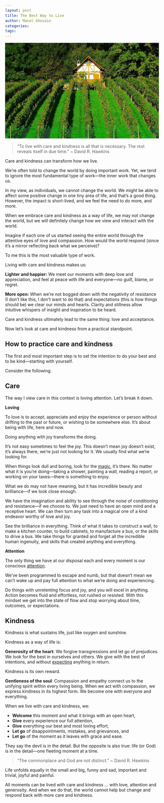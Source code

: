 ```yaml
---
layout: post
title: The Best Way to Live
author: Manal Ghosain
categories:
tags:
---
```


![Vineyard](/images/vineyard.jpg)

> “To live with care and kindness is all that is necessary. The rest reveals itself in due time.” ~ David R. Hawkins

Care and kindness can transform how we live. 

We’re often told to change the world by doing important work. Yet, we tend to ignore the most fundamental type of work—the inner work that changes us. 

In my view, as individuals, we cannot change the world. We might be able to affect some positive change in one tiny area of life, and that’s a good thing. However, the impact is short-lived, and we feel the need to do more, and more. 

When we embrace care and kindness as a way of life, we may not change the world, but we will definitely change how we view and interact with the world. 

Imagine if each one of us started seeing the entire world through the attentive eyes of love and compassion. How would the world respond (since it’s a mirror reflecting back what we perceive)?

To me this is the most valuable type of work. 

Living with care and kindness makes us: 

**Lighter and happier:** We meet our moments with deep love and appreciation, and feel at peace with life and everyone—no guilt, blame, or regret. 

**More open:** When we’re not bogged down with the negativity of resistance (I don’t like this, I don’t want to do that) and expectations (this is how things should be) we clear our minds and hearts. Clarity and stillness allow intuitive whispers of insight and inspiration to be heard. 

Care and kindness ultimately lead to the same thing: love and acceptance. 

Now let’s look at care and kindness from a practical standpoint. 

## How to practice care and kindness

The first and most important step is to set the intention to do your best and to be kind—starting with yourself. 

Consider the following. 

## Care

The way I view care in this context is loving attention. Let’s break it down. 

**Loving** 

To love is to accept, appreciate and enjoy the experience or person without drifting to the past or future, or wishing to be somewhere else. It’s about being with life, here and now. 

Doing anything with joy transforms the doing. 

It’s not easy sometimes to feel the joy. This doesn’t mean joy doesn’t exist, it’s always there, we’re just not looking for it. We usually find what we’re looking for. 

When things look dull and boring, look for the [magic](/think-magic/), it’s there. No matter what it is you’re doing—taking a shower, painting a wall, reading a report, or working on your taxes—there is something to enjoy. 

What we do may not have meaning, but it has incredible beauty and brilliance—if we look close enough. 

We have the imagination and ability to see through the noise of conditioning and resistance—if we choose to. We just need to have an open mind and a receptive heart. We can then turn any task into a magical one of a kind endeavor worthy of love and joy. 

See the brilliance in everything. Think of what it takes to construct a wall, to make a kitchen counter, to build cabinets, to manufacture a bus, or the skills to drive a bus. We take things for granted and forget all the incredible human ingenuity, and skills that created anything and everything. 

**Attention** 

The only thing we have at our disposal each and every moment is our conscious [attention](/gift-of-attention/). 

We’ve been programmed to escape and numb, but that doesn’t mean we can’t wake up and pay full attention to what we’re doing and experiencing. 

Do things with unrelenting focus and joy, and you will excel in anything. Action becomes fluid and effortless, not rushed or resisted. With this mindset we get into the state of flow and stop worrying about time, outcomes, or expectations. 

## Kindness

Kindness is what sustains life, just like oxygen and sunshine. 

Kindness as a way of life is: 

**Generosity of the heart**: We forgive transgressions and let go of prejudices. We look for the best in ourselves and others. We give with the best of intentions, and without [expecting](/let-go-of-expectations/) anything in return. 

Kindness is its own reward. 

**Gentleness of the soul**: Compassion and empathy connect us to the unifying spirit within every living being. When we act with compassion, we express kindness in its highest form. We become one with everyone and everything. 

When we live with care and kindness, we: 

  * **Welcome** this moment and what it brings with an open heart,
  * **Give** every experience our full attention,
  * **Give** everything our best and most loving effort,
  * **Let go** of disappointments, mistakes, and grievances, and
  * **Let go** of the moment as it leaves with grace and ease.

They say the devil is in the detail. But the opposite is also true: life (or God) is in the detail—one fleeting moment at a time. 

> “The commonplace and God are not distinct.” ~ David R. Hawkins

Life unfolds equally in the small and big, funny and sad, important and trivial, joyful and painful. 

All moments can be lived with care and kindness … with love, attention and generosity. And when we do that, the world cannot help but change and respond back with more care and kindness.